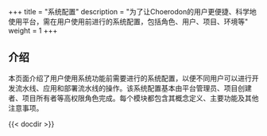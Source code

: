 +++
title = "系统配置"
description = "为了让Choerodon的用户更便捷、科学地使用平台，需在用户使用前进行的系统配置，包括角色、用户、项目、环境等"
weight = 1
+++

## 介绍
  
本页面介绍了用户使用系统功能前需要进行的系统配置，以便不同用户可以进行开发流水线、应用和部署流水线的操作。该系统配置基本由平台管理员、项目创建者、项目所有者等高权限角色完成。每个模块都包含其概念定义、主要功能及其他注意事项。

{{< docdir >}}